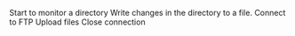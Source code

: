 Start to monitor a directory
Write changes in the directory to a file.
Connect to FTP
Upload files
Close connection
